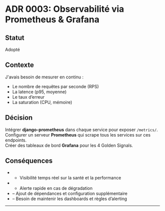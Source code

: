 # ADR 0003: Observabilité via Prometheus & Grafana

## Statut  
Adopté

## Contexte  
J'avais besoin de mesurer en continu :  
- Le nombre de requêtes par seconde (RPS)  
- La latence (p95, moyenne)  
- Le taux d’erreur  
- La saturation (CPU, mémoire)

## Décision  
Intégrer **django-prometheus** dans chaque service pour exposer `/metrics/`.  
Configurer un serveur **Prometheus** qui scrape tous les services sur ces endpoints.  
Créer des tableaux de bord **Grafana** pour les 4 Golden Signals.

## Conséquences  
- + Visibilité temps réel sur la santé et la performance  
- + Alerte rapide en cas de dégradation  
- – Ajout de dépendances et configuration supplémentaire  
- – Besoin de maintenir les dashboards et règles d’alerting

---
